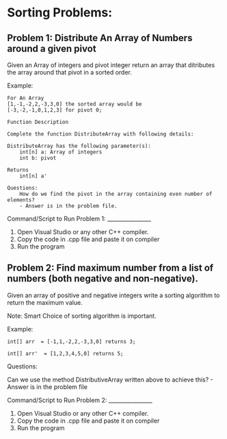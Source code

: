 # Sorting Problems:

## Problem 1: Distribute An Array of Numbers around a given pivot
Given an Array of integers and pivot integer return an array
that ditributes the array around that pivot in a sorted order.

Example:

    For An Array
    [1,-1,-2,2,-3,3,0] the sorted array would be
    [-3,-2,-1,0,1,2,3] for pivot 0;

    Function Description

    Complete the function DistributeArray with following details:

    DistributeArray has the following parameter(s):
        int[n] a: Array of integers
        int b: pivot

    Returns
        int[n] a'

    Questions:
        How do we find the pivot in the array containing even number of elements?
        - Answer is in the problem file.


Command/Script to Run Problem 1: ________________ 
1. Open Visual Studio or any other C++ compiler.
2. Copy the code in .cpp file and paste it on compiler
3. Run the program 


## Problem 2: Find maximum number from a list of numbers (both negative and non-negative).
Given an array of positive and negative integers write a
sorting algorithm to return the maximum value.

Note: Smart Choice of sorting algorithm is important.

Example:

    int[] arr  = [-1,1,-2,2,-3,3,0] returns 3;

    int[] arr'  = [1,2,3,4,5,0] returns 5;

Questions:

   Can we use the method DistributiveArray written above to achieve this?
     - Answer is in the problem file

Command/Script to Run Problem 2: ________________ 
1. Open Visual Studio or any other C++ compiler.
2. Copy the code in .cpp file and paste it on compiler
3. Run the program 
